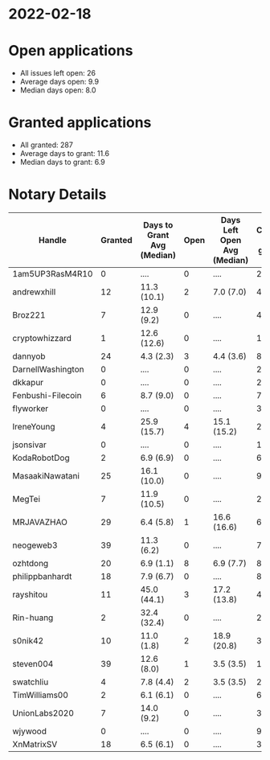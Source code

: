 2022-02-18
==========

# Open applications

- All issues left open: 26
- Average days open: 9.9
- Median days open: 8.0

# Granted applications

- All granted: 287
- Average days to grant: 11.6
- Median days to grant: 6.9

# Notary Details

| Handle            |   Granted | Days to Grant Avg (Median)   |   Open | Days Left Open Avg (Median)   |   Closed (no grant) |
|-------------------|-----------|------------------------------|--------|-------------------------------|---------------------|
| 1am5UP3RasM4R10   |         0 | ....                         |      0 | ....                          |                   2 |
| andrewxhill       |        12 | 11.3  (10.1)                 |      2 | 7.0  (7.0)                    |                  44 |
| Broz221           |         7 | 12.9  (9.2)                  |      0 | ....                          |                  41 |
| cryptowhizzard    |         1 | 12.6  (12.6)                 |      0 | ....                          |                  11 |
| dannyob           |        24 | 4.3  (2.3)                   |      3 | 4.4  (3.6)                    |                  88 |
| DarnellWashington |         0 | ....                         |      0 | ....                          |                   2 |
| dkkapur           |         0 | ....                         |      0 | ....                          |                   2 |
| Fenbushi-Filecoin |         6 | 8.7  (9.0)                   |      0 | ....                          |                  75 |
| flyworker         |         0 | ....                         |      0 | ....                          |                   3 |
| IreneYoung        |         4 | 25.9  (15.7)                 |      4 | 15.1  (15.2)                  |                  24 |
| jsonsivar         |         0 | ....                         |      0 | ....                          |                  13 |
| KodaRobotDog      |         2 | 6.9  (6.9)                   |      0 | ....                          |                   6 |
| MasaakiNawatani   |        25 | 16.1  (10.0)                 |      0 | ....                          |                  91 |
| MegTei            |         7 | 11.9  (10.5)                 |      0 | ....                          |                  20 |
| MRJAVAZHAO        |        29 | 6.4  (5.8)                   |      1 | 16.6  (16.6)                  |                  62 |
| neogeweb3         |        39 | 11.3  (6.2)                  |      0 | ....                          |                  73 |
| ozhtdong          |        20 | 6.9  (1.1)                   |      8 | 6.9  (7.7)                    |                  84 |
| philippbanhardt   |        18 | 7.9  (6.7)                   |      0 | ....                          |                  81 |
| rayshitou         |        11 | 45.0  (44.1)                 |      3 | 17.2  (13.8)                  |                  44 |
| Rin-huang         |         2 | 32.4  (32.4)                 |      0 | ....                          |                   2 |
| s0nik42           |        10 | 11.0  (1.8)                  |      2 | 18.9  (20.8)                  |                  34 |
| steven004         |        39 | 12.6  (8.0)                  |      1 | 3.5  (3.5)                    |                 111 |
| swatchliu         |         4 | 7.8  (4.4)                   |      2 | 3.5  (3.5)                    |                  21 |
| TimWilliams00     |         2 | 6.1  (6.1)                   |      0 | ....                          |                   6 |
| UnionLabs2020     |         7 | 14.0  (9.2)                  |      0 | ....                          |                  30 |
| wjywood           |         0 | ....                         |      0 | ....                          |                   9 |
| XnMatrixSV        |        18 | 6.5  (6.1)                   |      0 | ....                          |                  32 |